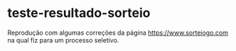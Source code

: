 # teste-resultado-sorteio
Reprodução com algumas correções da página https://www.sorteiogo.com na qual fiz para um processo seletivo.

